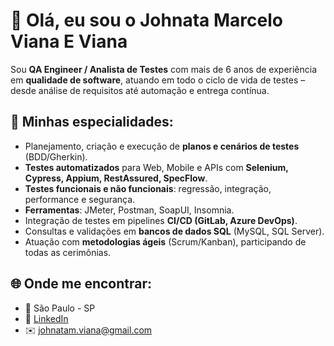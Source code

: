 # 👋 Olá, eu sou o Johnata Marcelo Viana E Viana  

Sou **QA Engineer / Analista de Testes** com mais de 6 anos de experiência em **qualidade de software**, atuando em todo o ciclo de vida de testes – desde análise de requisitos até automação e entrega contínua.  

## 🚀 Minhas especialidades:
- Planejamento, criação e execução de **planos e cenários de testes** (BDD/Gherkin).  
- **Testes automatizados** para Web, Mobile e APIs com **Selenium, Cypress, Appium, RestAssured, SpecFlow**.  
- **Testes funcionais e não funcionais**: regressão, integração, performance e segurança.  
- **Ferramentas**: JMeter, Postman, SoapUI, Insomnia.  
- Integração de testes em pipelines **CI/CD (GitLab, Azure DevOps)**.  
- Consultas e validações em **bancos de dados SQL** (MySQL, SQL Server).  
- Atuação com **metodologias ágeis** (Scrum/Kanban), participando de todas as cerimônias.  

## 🌐 Onde me encontrar:
- 📍 São Paulo - SP  
- 💼 [LinkedIn](https://www.linkedin.com/in/johnata-viana/)  
- ✉️ johnatam.viana@gmail.com  
